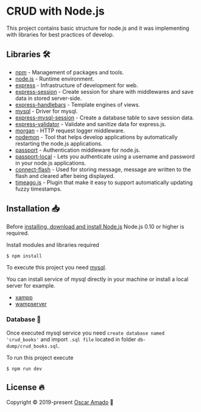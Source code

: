 # CRUD with Node.js
This project contains basic structure for node.js and it was implementing with libraries for best practices of develop. 

## Libraries 🛠️
* [npm](https://www.npmjs.com/) - Management of packages and  tools. 
* [node.js](https://nodejs.org/en/) - Runtime environment.
* [express](https://expressjs.com/en/) - Infrastructure of development for web.
* [express-session](https://www.npmjs.com/package/express-session) - Create session for share with middlewares and save data in stored server-side.
* [express-handlebars](https://www.npmjs.com/package/express-handlebars) - Template engines of views.
* [mysql](https://www.npmjs.com/package/mysql/) - Driver for mysql.
* [express-mysql-session](https://www.npmjs.com/package/express-mysql-session/) - Create a database table to save session data.        
* [express-validator](https://express-validator.github.io/) - Validate and sanitize data for express.js.    
* [morgan](https://www.npmjs.com/package/morgan) - HTTP request logger middleware.    
* [nodemon](https://www.npmjs.com/package/nodemon/) - Tool that helps develop applications by automatically restarting the node.js applications.    
* [passport](https://www.npmjs.com/package/passport) - Authentication middleware for node.js.
* [passport-local](https://www.npmjs.com/package/passport-local) - Lets you authenticate using a username and password in your node.js applications.  
* [connect-flash](https://www.npmjs.com/package/connect-flash) - Used for storing message, message are written to the flash and cleared after being displayed.  
* [timeago.js](https://www.npmjs.com/package/timeago/) - Plugin that make it easy to support automatically updating fuzzy timestamps.  
  

## Installation 📥
Before [installing, download and install Node.js](https://nodejs.org/en/download/) Node.js 0.10 or higher is required.

Install modules and libraries required
```
$ npm install
```

To execute this project you need [mysql](https://www.mysql.com/).

You can install service of mysql directly in your machine or install a local server for example.
  
* [xampp](https://www.apachefriends.org/download.html)  
* [wampserver](http://www.wampserver.com/en/#download-wrapper)

### Database 💾
Once executed mysql service you need `create database named 'crud_books'` and import `.sql file` located in folder `db-dump/crud_books.sql`. 

To run this project execute 
```
$ npm run dev
```




  

## License 🔥
Copyright © 2019-present [Oscar Amado](https://github.com/ofaaoficial) 🧔